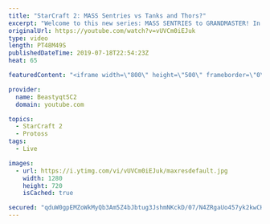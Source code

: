 ```yaml
---
title: "StarCraft 2: MASS Sentries vs Tanks and Thors?"
excerpt: "Welcome to this new series: MASS SENTRIES to GRANDMASTER! In this series, we will see how far I can get by playing ONLY Sentries on the ladder in ALL Protoss matchups!  There are sooo many gems from playing this series on stream - from splitting Sentries vs Ultralisks, to trying to break Terran Mech,"
originalUrl: https://youtube.com/watch?v=vUVCm0iEJuk
type: video
length: PT48M49S
publishedDateTime: 2019-07-18T22:54:23Z
heat: 65

featuredContent: "<iframe width=\"800\" height=\"500\" frameborder=\"0\" src=\"https://www.youtube.com/embed/vUVCm0iEJuk\" allow=\"accelerometer; autoplay; encrypted-media; gyroscope; picture-in-picture\" allowfullscreen></iframe>"

provider:
  name: BeastyqtSC2
  domain: youtube.com

topics:
  - StarCraft 2
  - Protoss
tags:
  - Live

images:
  - url: https://i.ytimg.com/vi/vUVCm0iEJuk/maxresdefault.jpg
    width: 1280
    height: 720
    isCached: true

secured: "qduW0gpEMZoWkMyQb3Am5Z4bJbtug3JshmNKckD/07/N4ZRgaUo457yk2kwCHGKGDMoi6e5cyNT0wYYp3unZ7D0uA6fnHjIQK1p2BFuSwfZBdotQJqpS4bQ7FJQoGOUbLO/Y4LA/ORQ3nhDYRbLRgr/MWmOLnkzQ/MnIDS6qVOpxmOsvLXPrAmEyNqoyteTVy1pnEz1Nrha3ryUkEkKpJDCDO+emZXidaEb+RIkfuInhb8gW5+sQ+g7eW8ouTDmGYL5aEERxR5rLSUZQO2j1vtdHIax8spQws6n0M8+qwqsDcGJATGzRk91Lv+MEqdX0aKbHllfuRxwBfEfU1EghrqSYpoMEw0QBmWI2J+Rxb2vmA4t2NXk8L2ZShOgL6G5GbnOJDceXReiwqBPNdBwFL9+/AfM0Hf61DQN8KjGosn0=;R3wqrHg5J9S5Scjwj2FP4w=="
---
```


